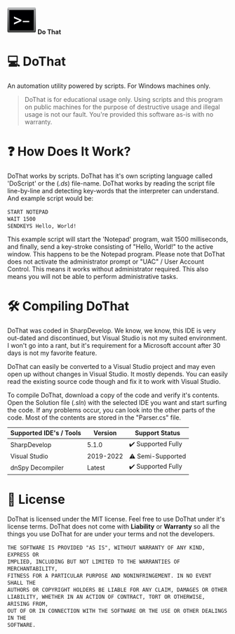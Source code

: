 <img src="Logo.png" width=65> **Do That**

# 💻 DoThat
An automation utility powered by scripts. For Windows machines only.

> DoThat is for educational usage only. Using scripts and this program on public machines for the purpose of destructive usage and illegal usage is not our fault. You're provided this software as-is with no warranty.

# ❓ How Does It Work?
DoThat works by scripts. DoThat has it's own scripting language called 'DoScript' or the (*.ds*) file-name. DoThat works by reading the script file line-by-line and detecting key-words that the interpreter can understand. And example script would be:

```
START NOTEPAD
WAIT 1500
SENDKEYS Hello, World!
```

This example script will start the 'Notepad' program, wait 1500 milliseconds, and finally, send a key-stroke consisting of "Hello, World!" to the active window. This happens to be the Notepad program. Please note that DoThat does not activate the administrator prompt or "UAC" / User Account Control. This means it works without administrator required. This also means you will not be able to perform administrative tasks.

# 🛠 Compiling DoThat
DoThat was coded in SharpDevelop. We know, we know, this IDE is very out-dated and discontinued, but Visual Studio is not my suited environment. I won't go into a rant, but it's requirement for a Microsoft account after 30 days is not my favorite feature.

DoThat can easily be converted to a Visual Studio project and may even open up without changes in Visual Studio. It mostly depends. You can easily read the existing source code though and fix it to work with Visual Studio.

To compile DoThat, download a copy of the code and verify it's contents. Open the Solution file (*.sln*) with the selected IDE you want and start surfing the code. If any problems occur, you can look into the other parts of the code. Most of the contents are stored in the "Parser.cs" file.

| Supported IDE's / Tools | Version | Support Status |
| --------------- | ------- | -------------- |
| SharpDevelop | 5.1.0 | ✔️ Supported Fully |
| Visual Studio | 2019-2022 | ⚠️ Semi-Supported |
| dnSpy Decompiler | Latest | ✔️ Supported Fully |

# 📜 License
DoThat is licensed under the MIT license. Feel free to use DoThat under it's license terms. DoThat does not come with **Liability** or **Warranty** so all the things you use DoThat for are under your terms and not the developers.

```
THE SOFTWARE IS PROVIDED "AS IS", WITHOUT WARRANTY OF ANY KIND, EXPRESS OR
IMPLIED, INCLUDING BUT NOT LIMITED TO THE WARRANTIES OF MERCHANTABILITY,
FITNESS FOR A PARTICULAR PURPOSE AND NONINFRINGEMENT. IN NO EVENT SHALL THE
AUTHORS OR COPYRIGHT HOLDERS BE LIABLE FOR ANY CLAIM, DAMAGES OR OTHER
LIABILITY, WHETHER IN AN ACTION OF CONTRACT, TORT OR OTHERWISE, ARISING FROM,
OUT OF OR IN CONNECTION WITH THE SOFTWARE OR THE USE OR OTHER DEALINGS IN THE
SOFTWARE.
```
